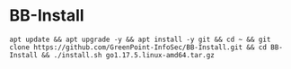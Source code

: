 # BB-Install

	apt update && apt upgrade -y && apt install -y git && cd ~ && git clone https://github.com/GreenPoint-InfoSec/BB-Install.git && cd BB-Install && ./install.sh go1.17.5.linux-amd64.tar.gz
